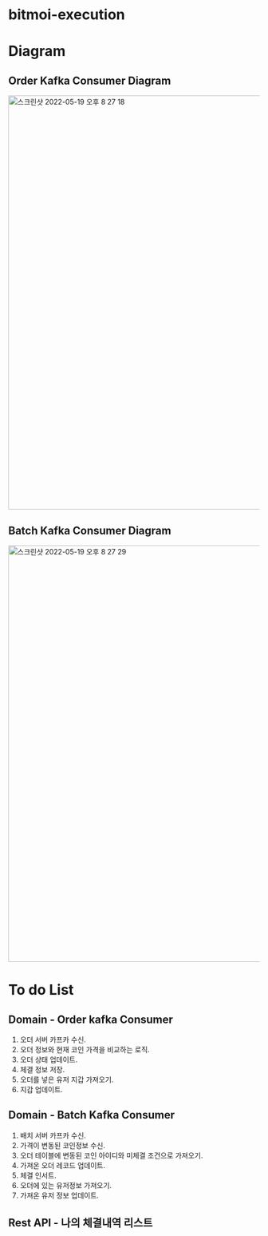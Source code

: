 # bitmoi-execution

# Diagram
## Order Kafka Consumer Diagram
<img width="829" alt="스크린샷 2022-05-19 오후 8 27 18" src="https://user-images.githubusercontent.com/32088584/169283231-152815ed-cd9f-42f1-8fd0-7ddb0818463a.png">

## Batch Kafka Consumer Diagram
<img width="834" alt="스크린샷 2022-05-19 오후 8 27 29" src="https://user-images.githubusercontent.com/32088584/169283270-46f1aea4-86fb-438c-83bd-d5a32441c773.png">

# To do List
## Domain - Order kafka Consumer
1. 오더 서버 카프카 수신.
2. 오더 정보와 현재 코인 가격을 비교하는 로직.
3. 오더 상태 업데이트.
4. 체결 정보 저장.
5. 오더를 넣은 유저 지갑 가져오기.
6. 지갑 업데이트. 

## Domain - Batch Kafka Consumer
1. 배치 서버 카프카 수신.
2. 가격이 변동된 코인정보 수신.
3. 오더 테이블에 변동된 코인 아이디와 미체결 조건으로 가져오기.
4. 가져온 오더 레코드 업데이트.
5. 체결 인서트.
6. 오더에 있는 유저정보 가져오기.
7. 가져온 유저 정보 업데이트.

## Rest API - 나의 체결내역 리스트

